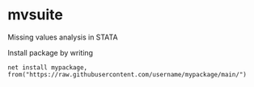# mvsuite
Missing values analysis in STATA

Install package by writing

``` net install mypackage, from("https://raw.githubusercontent.com/username/mypackage/main/") ```
